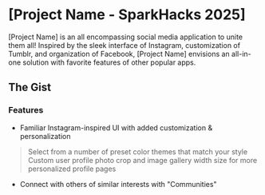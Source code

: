 # [Project Name - SparkHacks 2025]

[Project Name] is an all encompassing social media application to unite them all! Inspired by the sleek interface of Instagram, customization of Tumblr, and organization of Facebook, [Project Name] envisions an all-in-one solution with favorite features of other popular apps.

## The Gist

### Features
- Familiar Instagram-inspired UI with added customization & personalization
> Select from a number of preset color themes that match your style
> Custom user profile photo crop and image gallery width size for more personalized profile pages
- Connect with others of similar interests with "Communities"
>